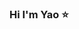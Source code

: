 ### Hi I'm Yao ⭐️

<!--
**slalompet/slalompet** is a ✨ _special_ ✨ repository because its `README.md` (this file) appears on your GitHub profile.

I'm a web designer who is passinate about making good content for social media and websites. 

- 🔭 I’m currently working on my own website
- 🌱 I’m currently learning HTML, CSS and Javascript
- 👯 I’m looking to collaborate on front-end development
- 🤔 I’m looking for help with anything to do with codes lol
- 💬 Ask me about art, design and cozy games
- 😄 Pronouns: they/them
- ⚡ Fun fact: I have a yoga teacher certificate

## Find me around the web:
- 📫 yawu2300@student.miun.se

